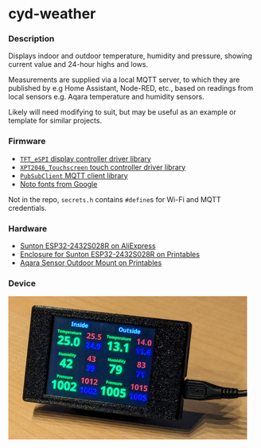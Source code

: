 # cyd-weather

### Description

Displays indoor and outdoor temperature, humidity and pressure, showing current value and 24-hour highs and lows.

Measurements are supplied via a local MQTT server, to which they are published by e.g Home Assistant, Node-RED, etc.,
based on readings from local sensors e.g. Aqara temperature and humidity sensors.

Likely will need modifying to suit, but may be useful as an example or template for similar projects.

### Firmware

- [`TFT_eSPI` display controller driver library](https://github.com/Bodmer/TFT_eSPI)
- [`XPT2046_Touchscreen` touch controller driver library](https://github.com/PaulStoffregen/XPT2046_Touchscreen)
- [`PubSubClient` MQTT client library](https://github.com/knolleary/pubsubclient)
- [Noto fonts from Google](https://fonts.google.com/noto)

Not in the repo, `secrets.h` contains `#define`s for Wi-Fi and MQTT credentials.

### Hardware

- [Sunton ESP32-2432S028R on AliExpress](https://www.aliexpress.com/item/1005004502250619.html)
- [Enclosure for Sunton ESP32-2432S028R on Printables](https://www.printables.com/model/685845)
- [Aqara Sensor Outdoor Mount on Printables](https://www.printables.com/model/146044)

### Device

![](assets/device.jpg)
